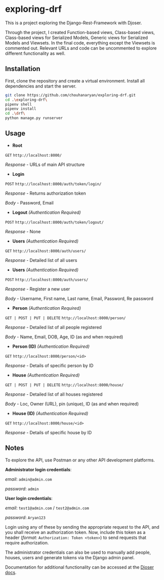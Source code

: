 # exploring-drf

This is a project exploring the Django-Rest-Framework with Djoser.

Through the project, I created Function-based views, Class-based views, Class-based views for Serialized Models, Generic views for Serialized Models and Viewsets. In the final code, everything except the Viewsets is commented out. Relevant URLs and code can be uncommented to explore different functionality as well.

## Installation

First, clone the repository and create a virtual environment. Install all dependencies and start the server.

```bash
git clone https://github.com/chouhanaryan/exploring-drf.git
cd .\exploring-drf\
pipenv shell
pipenv install
cd .\drf\
python manage.py runserver
```

## Usage

- **Root**

```GET``` ```http://localhost:8000/```

_Response_ - URLs of main API structure

- **Login**

```POST``` ```http://localhost:8000/auth/token/login/```

_Response_ - Returns authorization token

_Body_ - Password, Email

- **Logout** _(Authentication Required)_

```POST``` ```http://localhost:8000/auth/token/logout/```

_Response_ - None

- **Users** _(Authentication Required)_

```GET``` ```http://localhost:8000/auth/users/```

_Response_ - Detailed list of all users

- **Users** _(Authentication Required)_

```POST``` ```http://localhost:8000/auth/users/```

_Response_ - Register a new user

_Body_ - Username, First name, Last name, Email, Password, Re password

- **Person** _(Authentication Required)_

```GET | POST | PUT | DELETE``` ```http://localhost:8000/person/```

_Response_ - Detailed list of all people registered

_Body_ - Name, Email, DOB, Age, ID (as and when required)

- **Person (ID)** _(Authentication Required)_

```GET``` ```http://localhost:8000/person/<id>```

_Response_ - Details of specific person by ID

- **House** _(Authentication Required)_

```GET | POST | PUT | DELETE``` ```http://localhost:8000/house/```

_Response_ - Detailed list of all houses registered

_Body_ - Loc, Owner (URL), pin (unique), ID (as and when required)

- **House (ID)** _(Authentication Required)_

```GET``` ```http://localhost:8000/house/<id>```

_Response_ - Details of specific house by ID

## Notes

To explore the API, use Postman or any other API development platforms.

**Administrator login credentials**: 

_email_: ```admin@admin.com```

_password_: ```admin```

**User login credentials**: 

_email_: ```test1@admin.com``` / ```test2@admin.com```

_password_: ```Aryan123```

Login using any of these by sending the appropriate request to the API, and you shall receive an authorization token. Now, include this token as a header (_format_: ```Authorization: Token <token>```) to send requests that require authorization.

The administrator credentials can also be used to manually add people, houses, users and generate tokens via the Django admin panel.

Documentation for additional functionality can be accessed at the [Djoser docs](https://djoser.readthedocs.io/en/latest/).
